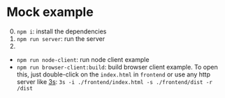 # Mock example

0. `npm i`: install the dependencies
1. `npm run server`: run the server
2.
  - `npm run node-client`: run node client example
  - `npm run browser-client:build`: build browser client example.
    To open this, just double-click on the `index.html` in `frontend` or use any http server like [3s](http://github.com/gramework/3s): `3s -i ./frontend/index.html -s ./frontend/dist -r /dist`
